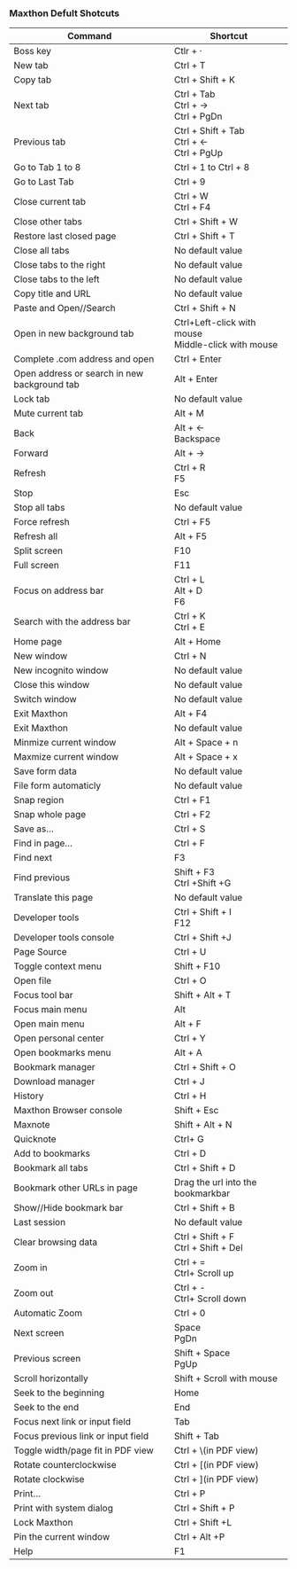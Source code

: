 ### Maxthon Defult Shotcuts
|Command|Shortcut|
|----|----|
|Boss key|<span class="key">Ctlr</span> + <span class="key">·</span>|
|New tab|<span class="key">Ctrl</span> + <span class="key">T</span>|
|Copy tab|<span class="key">Ctrl</span> + <span class="key">Shift</span> + <span class="key">K</span>|
|Next tab|<span class="key">Ctrl</span> + <span class="key">Tab</span><br><span class="key">Ctrl</span> + <span class="key">→</span> <br><span class="key">Ctrl</span> + <span class="key">PgDn</span>|
|Previous tab|<span class="key">Ctrl</span> + <span class="key">Shift</span> + <span class="key">Tab</span><br><span class="key">Ctrl</span> + <span class="key">←</span> <br><span class="key">Ctrl</span> + <span class="key">PgUp</span>|
|Go to Tab 1 to 8|<span class="key">Ctrl</span> + <span class="key">1</span> to <span class="key">Ctrl</span> + <span class="key">8</span>|
|Go to Last Tab|<span class="key">Ctrl</span> + <span class="key">9</span>|
|Close current tab|<span class="key">Ctrl</span> + <span class="key">W</span><br><span class="key">Ctrl</span> + <span class="key">F4</span>|
|Close other tabs|<span class="key">Ctrl</span> + <span class="key">Shift</span> + <span class="key">W</span>|
|Restore last closed page|<span class="key">Ctrl</span> + <span class="key">Shift</span> + <span class="key">T</span>|
|Close all tabs|No default value|
|Close tabs to the right|No default value|
|Close tabs to the left|No default value|
|Copy title and URL|No default value|
|Paste and Open//Search|<span class="key">Ctrl</span> + <span class="key">Shift</span> + <span class="key">N</span>|
|Open in new background tab|<span class="key">Ctrl</span>+<span class="key">Left-click with mouse</span><br><span class="key">Middle-click with mouse</span>|
|Complete .com address and open|<span class="key">Ctrl</span> + <span class="key">Enter</span>|
|Open address or search in new background tab|<span class="key">Alt</span> + <span class="key">Enter</span>|
|Lock tab|No default value|
|Mute current tab|<span class="key">Alt</span> + <span class="key">M</span>|
|Back|<span class="key">Alt</span> + <span class="key">←</span><br><span class="key">Backspace</span>|
|Forward|<span class="key">Alt</span> + <span class="key">→</span>
|Refresh|<span class="key">Ctrl</span> + <span class="key">R</span><br><span class="key">F5</span>|
|Stop|<span class="key">Esc</span>|
|Stop all tabs|No default value|
|Force refresh|<span class="key">Ctrl</span> + <span class="key">F5</span>|
|Refresh all|<span class="key">Alt</span> + <span class="key">F5</span>|
|Split screen|<span class="key">F10</span>|
|Full screen|<span class="key">F11</span>|
|Focus on address bar|<span class="key">Ctrl</span> + <span class="key">L</span><br><span class="key">Alt</span> + <span class="key">D</span><br><span class="key">F6</span>|
|Search with the address bar|<span class="key">Ctrl</span> + <span class="key">K</span><br><span class="key">Ctrl</span> + <span class="key">E</span>|
|Home page|<span class="key">Alt</span> + <span class="key">Home</span>|
|New window|<span class="key">Ctrl</span> + <span class="key">N</span>|
|New incognito window|No default value|
|Close this window|No default value|
|Switch window|No default value|
|Exit Maxthon|<span class="key">Alt</span> + <span class="key">F4</span>|
|Exit Maxthon|No default value|
|Minmize current window|<span class="key">Alt</span> + <span class="key">Space</span> + <span class="key">n</span>|
|Maxmize current window|<span class="key">Alt</span> + <span class="key">Space</span> + <span class="key">x</span>|
|Save form data|No default value|
|File form automaticly|No default value|
|Snap region|<span class="key">Ctrl</span> + <span class="key">F1</span>|
|Snap whole page|<span class="key">Ctrl</span> + <span class="key">F2</span>|
|Save as…|<span class="key">Ctrl</span> + <span class="key">S</span>|
|Find in page…|<span class="key">Ctrl</span> + <span class="key">F</span>|
|Find next|<span class="key">F3</span>|
|Find previous |<span class="key">Shift</span> + <span class="key">F3</span><br><span class="key">Ctrl</span> +<span class="key">Shift</span> +<span class="key">G</span>|
|Translate this page|No default value|
|Developer tools|<span class="key">Ctrl</span> + <span class="key">Shift</span> + <span class="key">I</span><br><span class="key">F12</span>|
|Developer tools console|<span class="key">Ctrl</span> + <span class="key">Shift</span> +<span class="key">J</span>|
|Page Source|<span class="key">Ctrl</span> + <span class="key">U</span>|
|Toggle context menu|<span class="key">Shift</span> + <span class="key">F10</span>|
|Open file|<span class="key">Ctrl</span> + <span class="key">O</span>|
|Focus tool bar|<span class="key">Shift</span> + <span class="key">Alt</span> + <span class="key">T</span>|
|Focus main menu|<span class="key">Alt</span>|
|Open main menu|<span class="key">Alt</span> + <span class="key">F</span>|
|Open personal center|<span class="key">Ctrl</span> + <span class="key">Y</span>|
|Open bookmarks menu|<span class="key">Alt</span> + <span class="key">A</span>|
|Bookmark manager|<span class="key">Ctrl</span> + <span class="key">Shift</span> + <span class="key">O</span>|
|Download manager|<span class="key">Ctrl</span> + <span class="key">J</span>|
|History|<span class="key">Ctrl</span> + <span class="key">H</span>|
|Maxthon Browser console|<span class="key">Shift</span> + <span class="key">Esc</span>|
|Maxnote|<span class="key">Shift</span> + <span class="key">Alt</span> + <span class="key">N</span>|
|Quicknote|<span class="key">Ctrl</span>+ <span class="key">G</span>|
|Add to bookmarks|<span class="key">Ctrl</span> + <span class="key">D</span>|
|Bookmark all tabs|<span class="key">Ctrl</span> + <span class="key">Shift</span> + <span class="key">D</span>|
|Bookmark other URLs in page|Drag the url into the bookmarkbar|
|Show//Hide bookmark bar|<span class="key">Ctrl</span> + <span class="key">Shift</span> + <span class="key">B</span>|
|Last session|No default value|
|Clear browsing data|<span class="key">Ctrl</span> + <span class="key">Shift</span> + <span class="key">F</span><br><span class="key">Ctrl</span> + <span class="key">Shift</span> + <span class="key">Del</span>|
|Zoom in|<span class="key">Ctrl</span> + <span class="key">=</span><br><span class="key">Ctrl</span>+ Scroll up|
|Zoom out|<span class="key">Ctrl</span> + <span class="key">-</span><br><span class="key">Ctrl</span>+ Scroll down|
|Automatic Zoom|<span class="key">Ctrl</span> + <span class="key">0</span>|
|Next screen|<span class="key">Space</span><br><span class="key">PgDn</span>|
|Previous screen|<span class="key">Shift</span> + <span class="key">Space</span><br><span class="key">PgUp</span>|
|Scroll horizontally|<span class="key">Shift</span> + <span class="key">Scroll with mouse</span>
|Seek to the beginning|<span class="key">Home</span>|
|Seek to the end|<span class="key">End</span>|
|Focus next link or input field |<span class="key">Tab</span>|
|Focus previous link or input field|<span class="key">Shift</span> + <span class="key">Tab</span>|
|Toggle width/page fit in PDF view|<span class="key">Ctrl</span> + <span class="key">\\</span>(in PDF view)|
|Rotate counterclockwise |<span class="key">Ctrl</span> + <span class="key">[</span>(in PDF view)|
|Rotate clockwise|<span class="key">Ctrl</span> + <span class="key">]</span>(in PDF view)|
|Print…|<span class="key">Ctrl</span> + <span class="key">P</span>|
|Print with system dialog|<span class="key">Ctrl</span> + <span class="key">Shift</span> + <span class="key">P</span>|
|Lock Maxthon|<span class="key">Ctrl</span> + <span class="key">Shift</span> +<span class="key">L</span>|
|Pin the current window|<span class="key">Ctrl</span> + <span class="key">Alt</span> +<span class="key">P</span>|
|Help|<span class="key">F1</span>|

